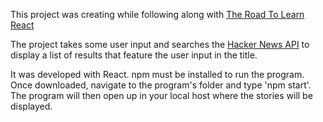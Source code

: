 This project was creating while following along with [The Road To Learn React](https://roadtoreact.com/)

The project takes some user input and searches the [Hacker News API](https://hn.algolia.com/) to display a list of results that feature the user input in the title. 

It was developed with React. npm must be installed to run the program. Once downloaded, navigate to the program's folder and type 'npm start'. The program will then open up in your local host where the stories will be displayed. 
